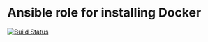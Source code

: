 # Ansible role for installing Docker

[![Build Status](https://travis-ci.org/dwdraju/ansible-role-docker.svg?branch=master)](https://travis-ci.org/dwdraju/ansible-install-docker)
